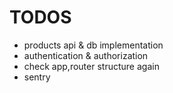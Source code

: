 # TODOS
- products api & db implementation
- authentication & authorization
- check app,router structure again
- sentry